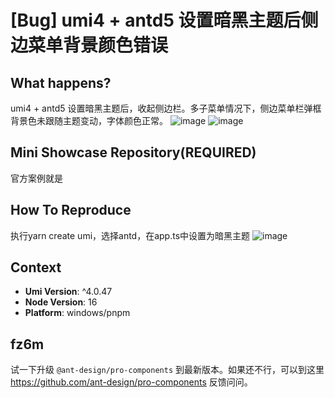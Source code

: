 # [Bug] umi4 + antd5 设置暗黑主题后侧边菜单背景颜色错误

<!--
感谢您向我们反馈问题，为了高效的解决问题，我们期望你能提供以下信息：
-->

## What happens?

umi4 + antd5 设置暗黑主题后，收起侧边栏。多子菜单情况下，侧边菜单栏弹框背景色未跟随主题变动，字体颜色正常。
![image](https://user-images.githubusercontent.com/16064629/215243131-71ab0d7c-1817-4474-826c-88399625511f.png)
![image](https://user-images.githubusercontent.com/16064629/215243196-41c89d88-ea7f-41ea-8b1b-f955792ca4c9.png)

## Mini Showcase Repository(REQUIRED)

官方案例就是

## How To Reproduce

执行yarn create umi，选择antd，在app.ts中设置为暗黑主题
![image](https://user-images.githubusercontent.com/16064629/215243231-3fc8b6fe-3884-453d-b86b-882c3f921fe8.png)

<!-- 请提供复现链接/步骤，错误日志以及相关配置 -->

## Context

- **Umi Version**: ^4.0.47
- **Node Version**: 16
- **Platform**: windows/pnpm

## fz6m

试一下升级 `@ant-design/pro-components` 到最新版本。如果还不行，可以到这里 https://github.com/ant-design/pro-components 反馈问问。

